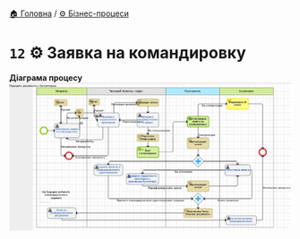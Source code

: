 ﻿[🏠 Головна](../../../README.MD) / [⚙️ Бізнес-процеси](../../README.MD) 

# `12` ⚙️ Заявка на командировку

**Діаграма процесу**  
![Діаграма процесу](./Pictures/ProcDiagram.png)